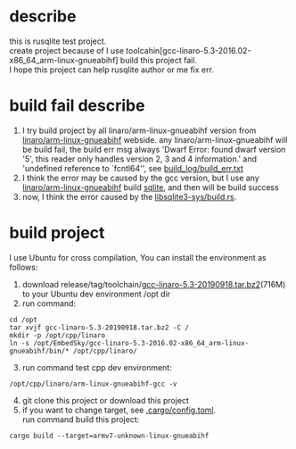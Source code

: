 # describe

this is rusqlite test project. <br />
create project because of I use toolcahin[gcc-linaro-5.3-2016.02-x86_64_arm-linux-gnueabihf] build this project
fail.<br />
I hope this project can help rusqlite author or me fix err.

# build fail describe
1. I try build project by all linaro/arm-linux-gnueabihf version from <a href="https://releases.linaro.org/components/toolchain/binaries/">linaro/arm-linux-gnueabihf</a> webside. any linaro/arm-linux-gnueabihf will be build fail, the build err msg always 'Dwarf Error: found dwarf version '5', this reader only handles version 2, 3 and 4 information.' and 'undefined reference to `fcntl64'', see <a href="https://github.com/lifeRobot/db_test/blob/master/build_log/build_err.txt">build_log/build_err.txt</a>
2. I think the error may be caused by the gcc version, but I use any <a href="https://releases.linaro.org/components/toolchain/binaries/">linaro/arm-linux-gnueabihf</a> build <a href="https://github.com/sqlite/sqlite">sqlite</a>, and then will be build success
3. now, I think the error caused by the <a href="https://github.com/rusqlite/rusqlite/blob/master/libsqlite3-sys/build.rs">libsqlite3-sys/build.rs</a>.

# build project
I use Ubuntu for cross compilation, You can install the environment as follows:
1. download release/tag/toolchain/<a href="https://github.com/lifeRobot/db_test/releases/download/toolchain/gcc-linaro-5.3-20190918.tar.bz2">gcc-linaro-5.3-20190918.tar.bz2</a>(716M) to your Ubuntu dev environment /opt dir
2. run command:
``` 
cd /opt
tar xvjf gcc-linaro-5.3-20190918.tar.bz2 -C /
mkdir -p /opt/cpp/linaro
ln -s /opt/EmbedSky/gcc-linaro-5.3-2016.02-x86_64_arm-linux-gnueabihf/bin/* /opt/cpp/linaro/
```
3. run command test cpp dev environment:
```
/opt/cpp/linaro/arm-linux-gnueabihf-gcc -v
```
4. git clone this project or download this project
5. if you want to change target, see
   <a href="https://github.com/lifeRobot/db_test/blob/master/.cargo/config.toml">.cargo/config.toml</a>.
   <br />
   run command build this project:
```
cargo build --target=armv7-unknown-linux-gnueabihf
```
